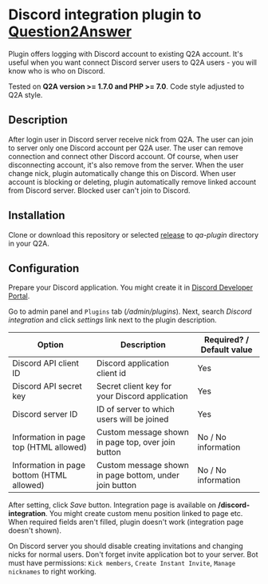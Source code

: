 # Discord integration plugin to [Question2Answer](http://question2answer.org/)

Plugin offers logging with Discord account to existing Q2A account. It's useful when you want connect Discord server users to Q2A users - you will know who is who on Discord.

Tested on **Q2A version >= 1.7.0 and PHP >= 7.0**. Code style adjusted to Q2A style.

## Description

After login user in Discord server receive nick from Q2A. The user can join to server only one Discord account per Q2A user. The user can remove connection and connect other Discord account. Of course, when user disconnecting account, it's also remove from the server. When the user change nick, plugin automatically change this on Discord. When user account is blocking or deleting, plugin automatically remove linked account from Discord server. Blocked user can't join to Discord.

## Installation

Clone or download this repository or selected [release](https://github.com/awaluk/q2a-discord-integration/releases) to *qa-plugin* directory in your Q2A.
 
## Configuration

Prepare your Discord application. You might create it in [Discord Developer Portal](https://discordapp.com/developers/applications/).

Go to admin panel and `Plugins` tab (*/admin/plugins*). Next, search *Discord integration* and click *settings* link next to the plugin description.

| Option | Description | Required? / Default value |
| --- | --- | --- |
| Discord API client ID | Discord application client id | Yes |
| Discord API secret key | Secret client key for your Discord application | Yes |
| Discord server ID | ID of server to which users will be joined | Yes |
| Information in page top (HTML allowed) | Custom message shown in page top, over join button | No / No information |
| Information in page bottom (HTML allowed) | Custom message shown in page bottom, under join button | No / No information |

After setting, click *Save* button. Integration page is available on **/discord-integration**. You might create custom menu position linked to page etc. When required fields aren't filled, plugin doesn't work (integration page doesn't shown).

On Discord server you should disable creating invitations and changing nicks for normal users. Don't forget invite application bot to your server. Bot must have permissions: `Kick members`, `Create Instant Invite`, `Manage nicknames` to right working.
